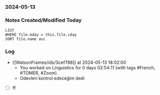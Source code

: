 ### 2024-05-13

### Notes Created/Modified Today
```dataview
LIST 
WHERE file.mday = this.file.cday
SORT file.name asc
```
### Log


- [[WatsonFrames/ids/3cef788]] at 2024-05-13 18:02:00
  - You worked on Linguistics for 0 days 02:54:11 (with tags #French, #TOMER, #Zoom)
  - Odevleri kontrol edeceğim dedi

-[ ] ff
